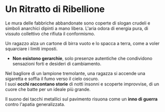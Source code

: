 # **Un Ritratto di Ribellione**

Le mura delle fabbriche abbandonate sono coperte di slogan crudeli e simboli anarchici dipinti a mano libera. L'aria odora di energia pura, di vissuto collettivo che rifiuta il conformismo. 

Un ragazzo alza un cartone di birra vuoto e lo spacca a terra, come a voler squarciare i limiti imposti.  

- **Non esistono gerarchie**, solo presenze autentiche che condividono sensazioni forti e desideri di cambiamento.  

Nel bagliore di un lampione tremolante, una ragazza si accende una sigaretta e soffia il fumo verso il cielo oscuro.  
I suoi **occhi raccontano storie** di notti insonni e scoperte improvvise, di un cuore che batte per un ideale più grande.  

Il suono dei tacchi metallici sul pavimento risuona come un **inno di guerra** contro l'apatia generalizzata.